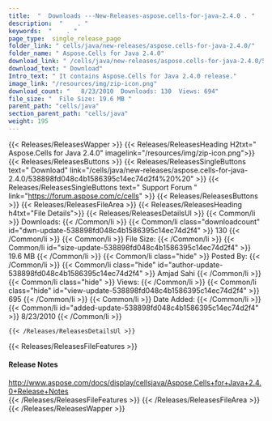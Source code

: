 ```yaml
---
title:  "  Downloads ---New-Releases-aspose.cells-for-java-2.4.0 . " 
description:  "    . " 
keywords:  "    . " 
page_type:  single_release_page
folder_link: " cells/java/new-releases/aspose.cells-for-java-2.4.0/"
folder_name: " Aspose.Cells for Java 2.4.0"
download_link: " /cells/java/new-releases/aspose.cells-for-java-2.4.0/538898fd048c4b1586395c14ec74d2f4"
download_text: " Download"
Intro_text: " It contains Aspose.Cells for Java 2.4.0 release."
image_link: "/resources/img/zip-icon.png"
download_count: "   8/23/2010  Downloads: 130  Views: 694"
file_size: "  File Size: 19.6 MB "
parent_path: "cells/java"
section_parent_path: "cells/java"
weight: 195
---
```


{{< Releases/ReleasesWapper >}}
  {{< Releases/ReleasesHeading H2txt=" Aspose.Cells for Java 2.4.0" imagelink="/resources/img/zip-icon.png">}}
  {{< Releases/ReleasesButtons >}}
    {{< Releases/ReleasesSingleButtons text=" Download" link="/cells/java/new-releases/aspose.cells-for-java-2.4.0/538898fd048c4b1586395c14ec74d2f4%20%20" >}}
    {{< Releases/ReleasesSingleButtons text=" Support Forum " link="https://forum.aspose.com/c/cells" >}}
  {{< Releases/ReleasesButtons >}}
  {{< Releases/ReleasesFileArea >}}
    {{< Releases/ReleasesHeading h4txt="File Details">}}
    {{< Releases/ReleasesDetailsUl >}}
            {{< Common/li  >}} Downloads: {{< /Common/li >}} 
      {{< Common/li class="downloadcount" id="dwn-update-538898fd048c4b1586395c14ec74d2f4" >}} 130 {{< /Common/li >}} 
      {{< Common/li  >}} File Size: {{< /Common/li >}} 
      {{< Common/li id="size-update-538898fd048c4b1586395c14ec74d2f4" >}} 19.6 MB {{< /Common/li >}} 
      {{< Common/li  class="hide" >}} Posted By: {{< /Common/li >}} 
      {{< Common/li class="hide" id="author-update-538898fd048c4b1586395c14ec74d2f4" >}} Amjad Sahi {{< /Common/li >}} 
      {{< Common/li class="hide"  >}} Views: {{< /Common/li >}} 
      {{< Common/li class="hide" id="view-update-538898fd048c4b1586395c14ec74d2f4" >}} 695 {{< /Common/li >}} 
      {{< Common/li  >}} Date Added: {{< /Common/li >}} 
      {{< Common/li id="added-update-538898fd048c4b1586395c14ec74d2f4" >}} 8/23/2010 {{< /Common/li >}} 

    {{< /Releases/ReleasesDetailsUl >}}

  {{< Releases/ReleasesFileFeatures >}}
      <h4>Release Notes</h4><div><a href="http://www.aspose.com/docs/display/cellsjava/Aspose.Cells+for+Java+2.4.0+Release+Notes">http://www.aspose.com/docs/display/cellsjava/Aspose.Cells+for+Java+2.4.0+Release+Notes</a></div>
  {{< /Releases/ReleasesFileFeatures >}}
 {{< /Releases/ReleasesFileArea >}}
{{< /Releases/ReleasesWapper >}}


